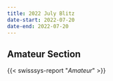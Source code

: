 ```yaml
---
title: 2022 July Blitz
date-start: 2022-07-20
date-end: 2022-07-20
---
```


## Amateur Section
{{< swisssys-report "*Amateur*" >}}
